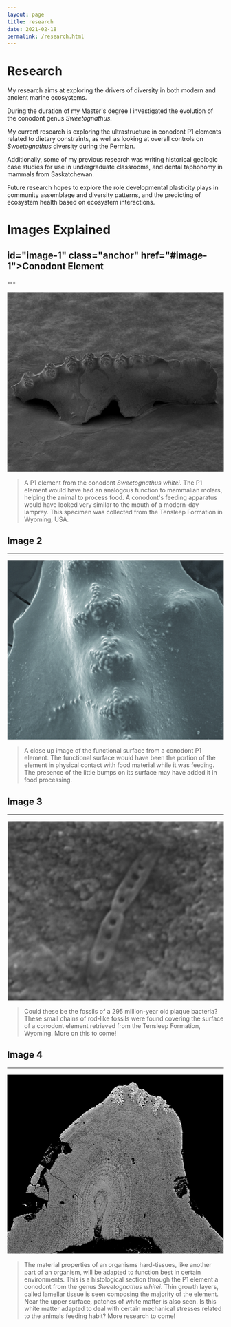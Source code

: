 ```yaml
---
layout: page
title: research
date: 2021-02-18
permalink: /research.html
---
```


# Research

My research aims at exploring the drivers of diversity in both modern and ancient marine ecosystems.

During the duration of my Master's degree I investigated the evolution of the conodont genus *Sweetognathus*.

My current research is exploring the ultrastructure in conodont P1 elements related to dietary constraints, as well as looking at overall controls on *Sweetognathus* diversity during the Permian.

Additionally, some of my previous research was writing historical geologic case studies for use in undergraduate classrooms, and dental taphonomy in mammals from Saskatchewan.

Future research hopes to explore the role developmental plasticity plays in community assemblage and diversity patterns, and the predicting of ecosystem health based on ecosystem interactions.

# Images Explained

<h2> id="image-1" class="anchor" href="#image-1">Conodont Element</h2>
---
<body>
  <p align="center">
  <img class="img-research img-responsive" src="img/portfolio-1.jpg" />
  </p>
</body>

>A P1 element from the conodont *Sweetognathus whitei*. The P1 element would have had an analogous function to mammalian molars, helping the animal to process food. A conodont's feeding apparatus would have looked very similar to the mouth of a modern-day lamprey. This specimen was collected from the Tensleep Formation in Wyoming, USA.

## Image 2
---
<body>
  <p align="center">
  <img class="img-research img-responsive" src="img/portfolio-2.jpg" />
  </p>
</body>

>A close up image of the functional surface from a conodont P1 element. The functional surface would have been the portion of the element in physical contact with food material while it was feeding. The presence of the little bumps on its surface may have added it in food processing.

## Image 3
---
<body>
  <p align="center">
  <img class="img-research img-responsive" src="img/portfolio-3.jpg" />
  </p>
</body>

>Could these be the fossils of a 295 million-year old plaque bacteria? These small chains of rod-like fossils were found covering the surface of a conodont element retrieved from the Tensleep Formation, Wyoming. More on this to come!

## Image 4
---
<body>
  <p align="center">
  <img class="img-research img-responsive" src="img/portfolio-4.jpg" />
  </p>
</body>

>The material properties of an organisms hard-tissues, like another part of an organism, will be adapted to function best in certain environments. This is a histological section through the P1 element a conodont from the genus *Sweetognathus whitei*. Thin growth layers, called lamellar tissue is seen composing the majority of the element. Near the upper surface, patches of white matter is also seen. Is this white matter adapted to deal with certain mechanical stresses related to the animals feeding habit? More research to come!
